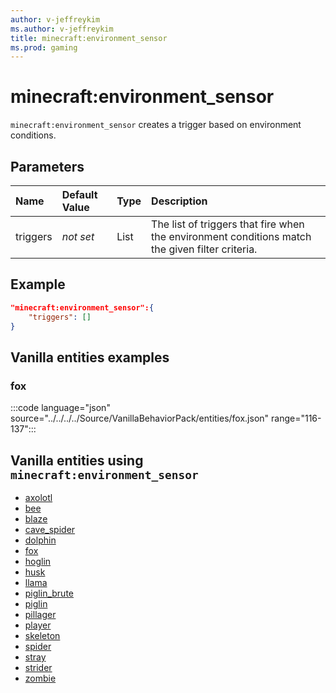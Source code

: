 ```yaml
---
author: v-jeffreykim
ms.author: v-jeffreykim
title: minecraft:environment_sensor
ms.prod: gaming
---
```


# minecraft:environment_sensor

`minecraft:environment_sensor` creates a trigger based on environment conditions.

## Parameters

|Name |Default Value  |Type  |Description  |
|:----------|:----------|:----------|:----------|
| triggers| *not set*| List| The list of triggers that fire when the environment conditions match the given filter criteria. |

## Example

```json
"minecraft:environment_sensor":{
    "triggers": []
}
```

## Vanilla entities examples

### fox

:::code language="json" source="../../../../Source/VanillaBehaviorPack/entities/fox.json" range="116-137":::

## Vanilla entities using `minecraft:environment_sensor`

- [axolotl](../../../../Source/VanillaBehaviorPack_Snippets/entities/axolotl.md)
- [bee](../../../../Source/VanillaBehaviorPack_Snippets/entities/bee.md)
- [blaze](../../../../Source/VanillaBehaviorPack_Snippets/entities/blaze.md)
- [cave_spider](../../../../Source/VanillaBehaviorPack_Snippets/entities/cave_spider.md)
- [dolphin](../../../../Source/VanillaBehaviorPack_Snippets/entities/dolphin.md)
- [fox](../../../../Source/VanillaBehaviorPack_Snippets/entities/fox.md)
- [hoglin](../../../../Source/VanillaBehaviorPack_Snippets/entities/hoglin.md)
- [husk](../../../../Source/VanillaBehaviorPack_Snippets/entities/husk.md)
- [llama](../../../../Source/VanillaBehaviorPack_Snippets/entities/llama.md)
- [piglin_brute](../../../../Source/VanillaBehaviorPack_Snippets/entities/piglin_brute.md)
- [piglin](../../../../Source/VanillaBehaviorPack_Snippets/entities/piglin.md)
- [pillager](../../../../Source/VanillaBehaviorPack_Snippets/entities/pillager.md)
- [player](../../../../Source/VanillaBehaviorPack_Snippets/entities/player.md)
- [skeleton](../../../../Source/VanillaBehaviorPack_Snippets/entities/skeleton.md)
- [spider](../../../../Source/VanillaBehaviorPack_Snippets/entities/spider.md)
- [stray](../../../../Source/VanillaBehaviorPack_Snippets/entities/stray.md)
- [strider](../../../../Source/VanillaBehaviorPack_Snippets/entities/strider.md)
- [zombie](../../../../Source/VanillaBehaviorPack_Snippets/entities/zombie.md)